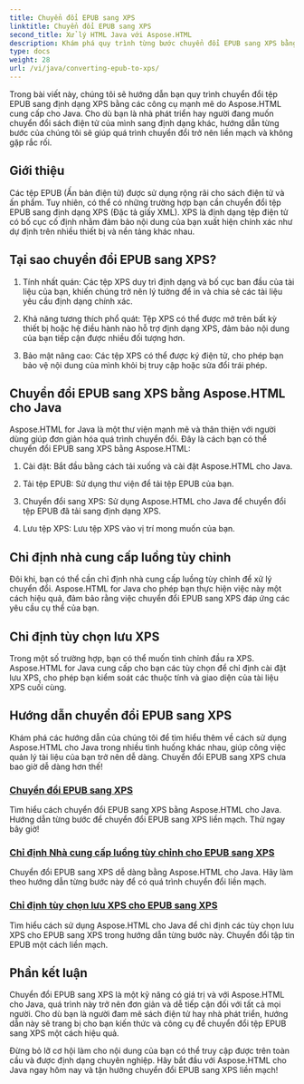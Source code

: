 ```yaml
---
title: Chuyển đổi EPUB sang XPS
linktitle: Chuyển đổi EPUB sang XPS
second_title: Xử lý HTML Java với Aspose.HTML
description: Khám phá quy trình từng bước chuyển đổi EPUB sang XPS bằng Aspose.HTML Java. Tìm hiểu cách chỉ định nhà cung cấp luồng tùy chỉnh và tùy chọn lưu XPS cho chuyển đổi.
type: docs
weight: 28
url: /vi/java/converting-epub-to-xps/
---
```


Trong bài viết này, chúng tôi sẽ hướng dẫn bạn quy trình chuyển đổi tệp EPUB sang định dạng XPS bằng các công cụ mạnh mẽ do Aspose.HTML cung cấp cho Java. Cho dù bạn là nhà phát triển hay người đang muốn chuyển đổi sách điện tử của mình sang định dạng khác, hướng dẫn từng bước của chúng tôi sẽ giúp quá trình chuyển đổi trở nên liền mạch và không gặp rắc rối.

## Giới thiệu

Các tệp EPUB (Ấn bản điện tử) được sử dụng rộng rãi cho sách điện tử và ấn phẩm. Tuy nhiên, có thể có những trường hợp bạn cần chuyển đổi tệp EPUB sang định dạng XPS (Đặc tả giấy XML). XPS là định dạng tệp điện tử có bố cục cố định nhằm đảm bảo nội dung của bạn xuất hiện chính xác như dự định trên nhiều thiết bị và nền tảng khác nhau.

## Tại sao chuyển đổi EPUB sang XPS?

1. Tính nhất quán: Các tệp XPS duy trì định dạng và bố cục ban đầu của tài liệu của bạn, khiến chúng trở nên lý tưởng để in và chia sẻ các tài liệu yêu cầu định dạng chính xác.

2. Khả năng tương thích phổ quát: Tệp XPS có thể được mở trên bất kỳ thiết bị hoặc hệ điều hành nào hỗ trợ định dạng XPS, đảm bảo nội dung của bạn tiếp cận được nhiều đối tượng hơn.

3. Bảo mật nâng cao: Các tệp XPS có thể được ký điện tử, cho phép bạn bảo vệ nội dung của mình khỏi bị truy cập hoặc sửa đổi trái phép.

## Chuyển đổi EPUB sang XPS bằng Aspose.HTML cho Java

Aspose.HTML for Java là một thư viện mạnh mẽ và thân thiện với người dùng giúp đơn giản hóa quá trình chuyển đổi. Đây là cách bạn có thể chuyển đổi EPUB sang XPS bằng Aspose.HTML:

1. Cài đặt: Bắt đầu bằng cách tải xuống và cài đặt Aspose.HTML cho Java.

2. Tải tệp EPUB: Sử dụng thư viện để tải tệp EPUB của bạn.

3. Chuyển đổi sang XPS: Sử dụng Aspose.HTML cho Java để chuyển đổi tệp EPUB đã tải sang định dạng XPS.

4. Lưu tệp XPS: Lưu tệp XPS vào vị trí mong muốn của bạn.

## Chỉ định nhà cung cấp luồng tùy chỉnh

Đôi khi, bạn có thể cần chỉ định nhà cung cấp luồng tùy chỉnh để xử lý chuyển đổi. Aspose.HTML for Java cho phép bạn thực hiện việc này một cách hiệu quả, đảm bảo rằng việc chuyển đổi EPUB sang XPS đáp ứng các yêu cầu cụ thể của bạn.

## Chỉ định tùy chọn lưu XPS

Trong một số trường hợp, bạn có thể muốn tinh chỉnh đầu ra XPS. Aspose.HTML for Java cung cấp cho bạn các tùy chọn để chỉ định cài đặt lưu XPS, cho phép bạn kiểm soát các thuộc tính và giao diện của tài liệu XPS cuối cùng.

## Hướng dẫn chuyển đổi EPUB sang XPS
Khám phá các hướng dẫn của chúng tôi để tìm hiểu thêm về cách sử dụng Aspose.HTML cho Java trong nhiều tình huống khác nhau, giúp công việc quản lý tài liệu của bạn trở nên dễ dàng. Chuyển đổi EPUB sang XPS chưa bao giờ dễ dàng hơn thế!
### [Chuyển đổi EPUB sang XPS](./convert-epub-to-xps/)
Tìm hiểu cách chuyển đổi EPUB sang XPS bằng Aspose.HTML cho Java. Hướng dẫn từng bước để chuyển đổi EPUB sang XPS liền mạch. Thử ngay bây giờ!
### [Chỉ định Nhà cung cấp luồng tùy chỉnh cho EPUB sang XPS](./convert-epub-to-xps-specify-custom-stream-provider/)
Chuyển đổi EPUB sang XPS dễ dàng bằng Aspose.HTML cho Java. Hãy làm theo hướng dẫn từng bước này để có quá trình chuyển đổi liền mạch.
### [Chỉ định tùy chọn lưu XPS cho EPUB sang XPS](./convert-epub-to-xps-specify-xps-save-options/)
Tìm hiểu cách sử dụng Aspose.HTML cho Java để chỉ định các tùy chọn lưu XPS cho EPUB sang XPS trong hướng dẫn từng bước này. Chuyển đổi tập tin EPUB một cách liền mạch.

## Phần kết luận

Chuyển đổi EPUB sang XPS là một kỹ năng có giá trị và với Aspose.HTML cho Java, quá trình này trở nên đơn giản và dễ tiếp cận đối với tất cả mọi người. Cho dù bạn là người đam mê sách điện tử hay nhà phát triển, hướng dẫn này sẽ trang bị cho bạn kiến thức và công cụ để chuyển đổi tệp EPUB sang XPS một cách hiệu quả.

Đừng bỏ lỡ cơ hội làm cho nội dung của bạn có thể truy cập được trên toàn cầu và được định dạng chuyên nghiệp. Hãy bắt đầu với Aspose.HTML cho Java ngay hôm nay và tận hưởng chuyển đổi EPUB sang XPS liền mạch!